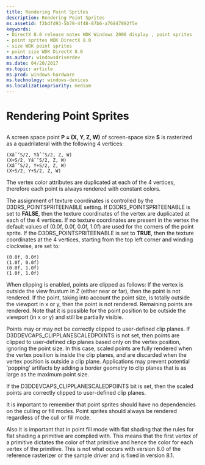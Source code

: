 ```yaml
---
title: Rendering Point Sprites
description: Rendering Point Sprites
ms.assetid: f2bdfd93-5b79-4f48-87b6-a76847892f5e
keywords:
- DirectX 8.0 release notes WDK Windows 2000 display , point sprites
- point sprites WDK DirectX 8.0
- size WDK point sprites
- point size WDK DirectX 8.0
ms.author: windowsdriverdev
ms.date: 04/20/2017
ms.topic: article
ms.prod: windows-hardware
ms.technology: windows-devices
ms.localizationpriority: medium
---
```


# Rendering Point Sprites


## <span id="ddk_rendering_point_sprites_gg"></span><span id="DDK_RENDERING_POINT_SPRITES_GG"></span>


A screen space point **P = (X, Y, Z, W)** of screen-space size **S** is rasterized as a quadrilateral with the following 4 vertices:

```
(Xâˆ’S/2, Yâˆ’S/2, Z, W)
(X+S/2, Yâˆ’S/2, Z, W)
(Xâˆ’S/2, Y+S/2, Z, W)
(X+S/2, Y+S/2, Z, W)
```

The vertex color attributes are duplicated at each of the 4 vertices, therefore each point is always rendered with constant colors.

The assignment of texture coordinates is controlled by the D3DRS\_POINTSPRITEENABLE setting. If D3DRS\_POINTSPRITEENABLE is set to **FALSE**, then the texture coordinates of the vertex are duplicated at each of the 4 vertices. If no texture coordinates are present in the vertex the default values of (0.0f, 0.0f, 0.0f, 1.0f) are used for the corners of the point sprite. If the D3DRS\_POINTSPRITEENABLE is set to **TRUE**, then the texture coordinates at the 4 vertices, starting from the top left corner and winding clockwise, are set to:

```
(0.0f, 0.0f)
(1.0f, 0.0f)
(0.0f, 1.0f)
(1.0f, 1.0f)
```

When clipping is enabled, points are clipped as follows: If the vertex is outside the view frustum in Z (either near or far), then the point is not rendered. If the point, taking into account the point size, is totally outside the viewport in x or y, then the point is not rendered. Remaining points are rendered. Note that it is possible for the point position to be outside the viewport (in x or y) and still be partially visible.

Points may or may not be correctly clipped to user-defined clip planes. If D3DDEVCAPS\_CLIPPLANESCALEDPOINTS is not set, then points are clipped to user-defined clip planes based only on the vertex position, ignoring the point size. In this case, scaled points are fully rendered when the vertex position is inside the clip planes, and are discarded when the vertex position is outside a clip plane. Applications may prevent potential 'popping' artifacts by adding a border geometry to clip planes that is as large as the maximum point size.

If the D3DDEVCAPS\_CLIPPLANESCALEDPOINTS bit is set, then the scaled points are correctly clipped to user-defined clip planes.

It is important to remember that point sprites should have no dependencies on the culling or fill modes. Point sprites should always be rendered regardless of the cull or fill mode.

Also it is important that in point fill mode with flat shading that the rules for flat shading a primitive are complied with. This means that the first vertex of a primitive dictates the color of that primitive and hence the color for each vertex of the primitive. This is not what occurs with version 8.0 of the reference rasterizer or the sample driver and is fixed in version 8.1.

 

 





